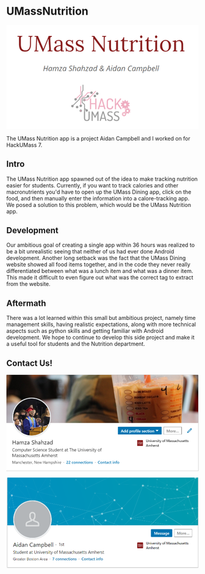 # UMassNutrition

![Logo](https://github.com/Hamza-Shahzad/UMassNutrition/blob/master/logo.png)

The UMass Nutrition app is a project Aidan Campbell and I worked on for HackUMass 7. 

## Intro

The UMass Nutrition app spawned out of the idea to make tracking nutrition easier for students. Currently, if you want to track calories and other macronutrients you'd have to open up the UMass Dining app, click on the food, and then manually enter the information into a calore-tracking app. We posed a solution to this problem, which would be the UMass Nutrition app.

## Development

Our ambitious goal of creating a single app within 36 hours was realized to be a bit unrealistic seeing that neither of us had ever done Android development. Another long setback was the fact that the UMass Dining website showed all food items together, and in the code they never really differentiated between what was a lunch item and what was a dinner item. This made it difficult to even figure out what was the correct tag to extract from the website.

## Aftermath

There was a lot learned within this small but ambitious project, namely time management skills, having realistic expectations, along with more technical aspects such as python skills and getting familiar with Android development. We hope to continue to develop this side project and make it a useful tool for students and the Nutrition department. 

## Contact Us!

![Hamza(https://www.linkedin.com/in/hamza-s-313906140/)](https://github.com/Hamza-Shahzad/UMassNutrition/blob/master/za.png)

![Aidan(https://www.linkedin.com/in/aidan-campbell-193622195/)](https://github.com/Hamza-Shahzad/UMassNutrition/blob/master/aidan.png)
